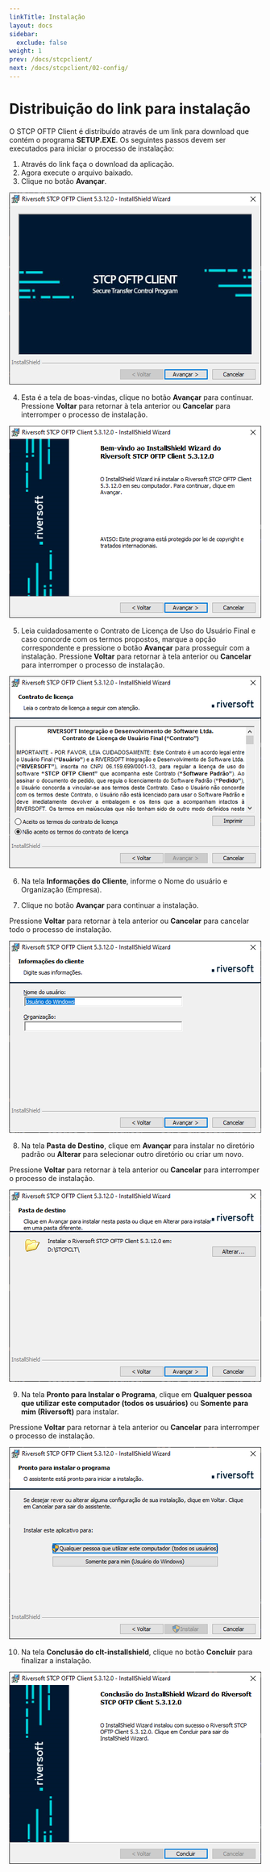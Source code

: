 ```yaml
---
linkTitle: Instalação
layout: docs
sidebar:
  exclude: false
weight: 1
prev: /docs/stcpclient/
next: /docs/stcpclient/02-config/
---
```

# Distribuição do link para instalação

O STCP OFTP Client é distribuído através de um link para download que contém o programa **SETUP.EXE**. Os seguintes passos devem ser executados para iniciar o processo de instalação:

1. Através do link faça o download da aplicação.
2. Agora execute o arquivo baixado.
3. Clique no botão **Avançar**.

![](clt-02.png)

4. Esta é a tela de boas-vindas, clique no botão **Avançar** para continuar. Pressione **Voltar** para retornar à tela anterior ou **Cancelar** para interromper o processo de instalação.

![](clt-01.png)

5. Leia cuidadosamente o Contrato de Licença de Uso do Usuário Final e caso concorde com os termos propostos, marque a opção correspondente e pressione o botão **Avançar** para prosseguir com a instalação. Pressione **Voltar** para retornar à tela anterior ou
**Cancelar** para interromper o processo de instalação.

![](clt-03.png)

6. Na tela **Informações do Cliente**, informe o Nome do usuário e Organização (Empresa).

7. Clique no botão **Avançar** para continuar a instalação.

Pressione **Voltar** para retornar à tela anterior ou **Cancelar** para cancelar todo o processo de instalação.

![](clt-04.png)

8. Na tela **Pasta de Destino**, clique em **Avançar** para instalar no diretório padrão ou **Alterar** para selecionar outro diretório ou criar um novo.

Pressione **Voltar** para retornar à tela anterior ou **Cancelar** para interromper o processo de instalação.

![](clt-05.png)

9. Na tela **Pronto para Instalar o Programa**, clique em **Qualquer pessoa que utilizar este computador (todos os usuários)** ou **Somente para mim (Riversoft)** para instalar.

Pressione **Voltar** para retornar à tela anterior ou **Cancelar** para interromper o processo de instalação.

![](clt-06.png)

10. Na tela **Conclusão do clt-installshield**, clique no botão **Concluir** para finalizar a instalação.

![](clt-07.png)


